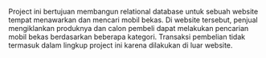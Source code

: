 Project ini bertujuan membangun relational database untuk sebuah website tempat menawarkan dan mencari mobil bekas. Di website tersebut, penjual mengiklankan produknya dan calon pembeli dapat melakukan pencarian mobil bekas berdasarkan beberapa kategori. Transaksi pembelian tidak termasuk dalam lingkup project ini karena dilakukan di luar website. 
